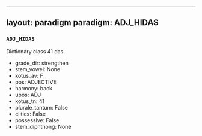 
---
layout: paradigm
paradigm: ADJ_HIDAS
---
### ` ADJ_HIDAS `

Dictionary class 41 das
* grade_dir: strengthen
* stem_vowel: None
* kotus_av: F
* pos: ADJECTIVE
* harmony: back
* upos: ADJ
* kotus_tn: 41
* plurale_tantum: False
* clitics: False
* possessive: False
* stem_diphthong: None
